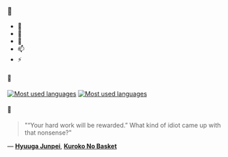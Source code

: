 ### 👋

- 🔭
- 🌱
- 💬
- 📫
- ⚡

#### 🧏

[![Most used languages](https://github-readme-stats-aynah.vercel.app/api/top-langs/?username=aynh&theme=solarized-dark&langs_count=6&layout=compact&hide_title=true)](https://github.com/anuraghazra/github-readme-stats#gh-dark-mode-only)
[![Most used languages](https://github-readme-stats-aynah.vercel.app/api/top-langs/?username=aynh&theme=solarized-light&langs_count=6&layout=compact&hide_title=true)](https://github.com/anuraghazra/github-readme-stats#gh-light-mode-only)

#### 💬

> "“Your hard work will be rewarded.” What kind of idiot came up with that nonsense?"

&mdash; [**Hyuuga Junpei**](https://myanimelist.net/character.php?q=Hyuuga%20Junpei&cat=character), [**Kuroko No Basket**](https://myanimelist.net/search/all?q=Kuroko%20No%20Basket&cat=all)
